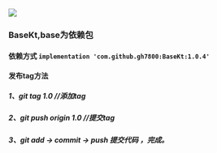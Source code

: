 # [![](https://jitpack.io/v/gh7800/BaseKt.svg)](https://jitpack.io/#gh7800/BaseKt)

### BaseKt,base为依赖包

#### 依赖方式  `implementation 'com.github.gh7800:BaseKt:1.0.4'`

#### 发布tag方法
##### 1、git tag 1.0   //添加tag
##### 2、git push origin 1.0  //提交tag
##### 3、git add → commit → push  提交代码 ，完成。